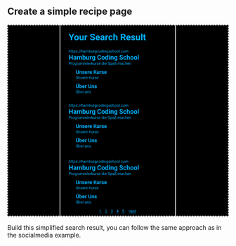 ## Create a simple recipe page

![The search sketch](searchresult.png)

Build this simplified search result, you can follow the same approach as in the socialmedia example.
